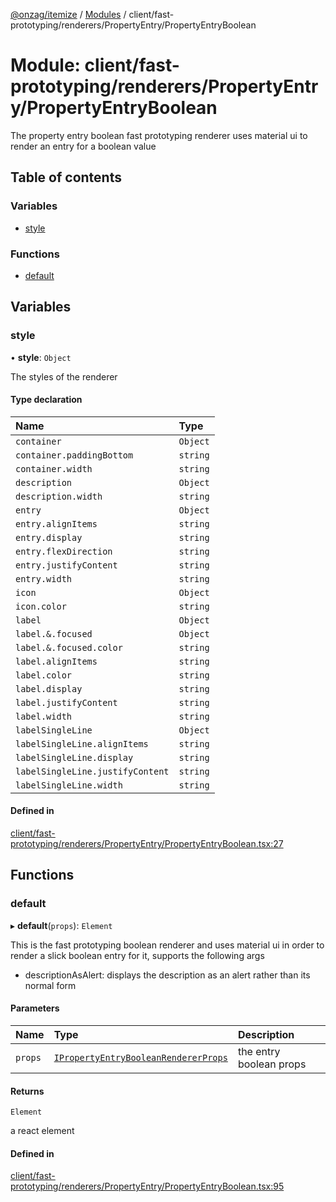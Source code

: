 [@onzag/itemize](../README.md) / [Modules](../modules.md) / client/fast-prototyping/renderers/PropertyEntry/PropertyEntryBoolean

# Module: client/fast-prototyping/renderers/PropertyEntry/PropertyEntryBoolean

The property entry boolean fast prototyping renderer uses material ui to render
an entry for a boolean value

## Table of contents

### Variables

- [style](client_fast_prototyping_renderers_PropertyEntry_PropertyEntryBoolean.md#style)

### Functions

- [default](client_fast_prototyping_renderers_PropertyEntry_PropertyEntryBoolean.md#default)

## Variables

### style

• **style**: `Object`

The styles of the renderer

#### Type declaration

| Name | Type |
| :------ | :------ |
| `container` | `Object` |
| `container.paddingBottom` | `string` |
| `container.width` | `string` |
| `description` | `Object` |
| `description.width` | `string` |
| `entry` | `Object` |
| `entry.alignItems` | `string` |
| `entry.display` | `string` |
| `entry.flexDirection` | `string` |
| `entry.justifyContent` | `string` |
| `entry.width` | `string` |
| `icon` | `Object` |
| `icon.color` | `string` |
| `label` | `Object` |
| `label.&.focused` | `Object` |
| `label.&.focused.color` | `string` |
| `label.alignItems` | `string` |
| `label.color` | `string` |
| `label.display` | `string` |
| `label.justifyContent` | `string` |
| `label.width` | `string` |
| `labelSingleLine` | `Object` |
| `labelSingleLine.alignItems` | `string` |
| `labelSingleLine.display` | `string` |
| `labelSingleLine.justifyContent` | `string` |
| `labelSingleLine.width` | `string` |

#### Defined in

[client/fast-prototyping/renderers/PropertyEntry/PropertyEntryBoolean.tsx:27](https://github.com/onzag/itemize/blob/a24376ed/client/fast-prototyping/renderers/PropertyEntry/PropertyEntryBoolean.tsx#L27)

## Functions

### default

▸ **default**(`props`): `Element`

This is the fast prototyping boolean renderer and uses material ui in order to render a slick
boolean entry for it, supports the following args

- descriptionAsAlert: displays the description as an alert rather than its normal form

#### Parameters

| Name | Type | Description |
| :------ | :------ | :------ |
| `props` | [`IPropertyEntryBooleanRendererProps`](../interfaces/client_internal_components_PropertyEntry_PropertyEntryBoolean.IPropertyEntryBooleanRendererProps.md) | the entry boolean props |

#### Returns

`Element`

a react element

#### Defined in

[client/fast-prototyping/renderers/PropertyEntry/PropertyEntryBoolean.tsx:95](https://github.com/onzag/itemize/blob/a24376ed/client/fast-prototyping/renderers/PropertyEntry/PropertyEntryBoolean.tsx#L95)
